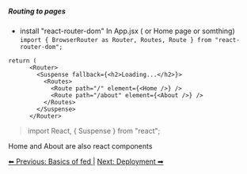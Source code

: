 ##### Routing to pages
- install  "react-router-dom"
In App.jsx ( or Home page or somthing) \
`import { BrowserRouter as Router, Routes, Route } from "react-router-dom";`
```
return (
      <Router>
        <Suspense fallback={<h2>Loading...</h2>}>
          <Routes>
            <Route path="/" element={<Home />} />
            <Route path="/about" element={<About />} />
          </Routes>
        </Suspense>
      </Router>
```

> import React, { Suspense } from "react";

Home and About are also react components 

[⬅ Previous: Basics of fed ](./08-basics-fed.md) | [Next:  Deployment ➡](./10-Deployment.md)
